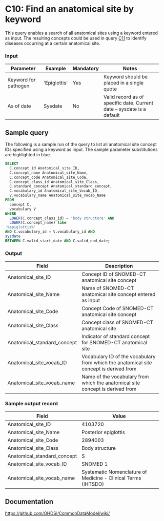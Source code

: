 # C10: Find an anatomical site by keyword

This query enables a search of all anatomical sites using a keyword entered as input. The resulting concepts could be used in query  [C11](http://vocabqueries.omop.org/condition-queries/c11) to identify diseases occurring at a certain anatomical site.

### Input

|  Parameter |  Example |  Mandatory |  Notes |
| --- | --- | --- | --- |
|  Keyword for pathogen |  'Epiglottis' |  Yes | Keyword should be placed in a single quote |
|  As of date |  Sysdate |  No | Valid record as of specific date. Current date – sysdate is a default |

## Sample query
The following is a sample run of the query to list all anatomical site concept IDs specified using a keyword as input. The sample parameter substitutions are highlighted in  blue.

```sql
SELECT 
  C.concept_id Anatomical_site_ID, 
  C.concept_name Anatomical_site_Name, 
  C.concept_code Anatomical_site_Code, 
  C.concept_class_id Anatomical_site_Class, 
  C.standard_concept Anatomical_standard_concept, 
  C.vocabulary_id Anatomical_site_Vocab_ID, 
  V.vocabulary_name Anatomical_site_Vocab_Name 
FROM 
  concept C, 
  vocabulary V 
WHERE 
  LOWER(C.concept_class_id) = 'body structure' AND 
  LOWER(C.concept_name) like
'%epiglottis%'                                  
AND C.vocabulary_id = V.vocabulary_id AND
sysdate                                          
BETWEEN C.valid_start_date AND C.valid_end_date;
```

### Output

|  Field |  Description |
| --- | --- |
|  Anatomical_site_ID |  Concept ID of SNOMED-CT anatomical site concept |
|  Anatomical_site_Name |  Name of SNOMED-CT anatomical site concept entered as input |
|  Anatomical_site_Code |  Concept Code of SNOMED-CT anatomical site concept |
|  Anatomical_site_Class |  Concept class of SNOMED-CT anatomical site |
|  Anatomical_standard_concept |  Indicator of standard concept for SNOMED-CT anatomical site |
|  Anatomical_site_vocab_ID |  Vocabulary ID of the vocabulary from which the anatomical site  concept is derived from |
|  Anatomical_site_vocab_name |  Name of the vocabulary from which the anatomical site concept is derived from |

### Sample output record

|  Field |  Value |
| --- | --- |
|  Anatomical_site_ID |  4103720 |
|  Anatomical_site_Name |  Posterior epiglottis |
|  Anatomical_site_Code |  2894003 |
|  Anatomical_site_Class |  Body structure |
|  Anatomical_standard_concept |  S |
|  Anatomical_site_vocab_ID |  SNOMED 1 |
|  Anatomical_site_vocab_name |  Systematic Nomenclature of Medicine - Clinical Terms (IHTSDO) |

## Documentation
https://github.com/OHDSI/CommonDataModel/wiki/
